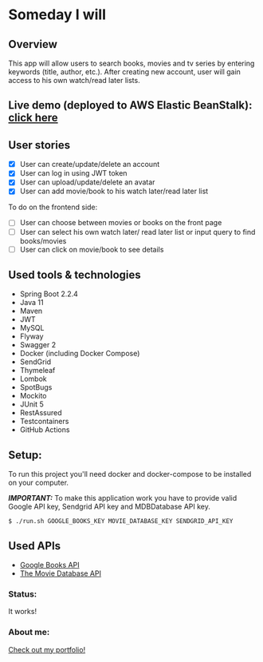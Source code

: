 # **Someday I will**

## Overview
This app will allow users to search books, movies and tv series by entering keywords (title, author, etc.).
After creating new account, user will gain access to his own watch/read later lists.

## Live demo (deployed to AWS Elastic BeanStalk): [click here](http://somedayapp-env.eba-dsmnvmrd.us-west-2.elasticbeanstalk.com/swagger-ui.html#/)

## User stories
 - [x] User can create/update/delete an account
 - [x] User can log in using JWT token
 - [x] User can upload/update/delete an avatar
 - [x] User can add movie/book to his watch later/read later list
 
 To do on the frontend side:
 - [ ] User can choose between movies or books on the front page
 - [ ] User can select his own watch later/ read later list or input query to find books/movies
 - [ ] User can click on movie/book to see details

## Used tools & technologies
* Spring Boot 2.2.4
* Java 11
* Maven
* JWT
* MySQL
* Flyway
* Swagger 2
* Docker (including Docker Compose)
* SendGrid
* Thymeleaf
* Lombok
* SpotBugs
* Mockito
* JUnit 5
* RestAssured
* Testcontainers
* GitHub Actions


## Setup:
To run this project you'll need docker and docker-compose to be installed on your computer. 

***IMPORTANT:*** To make this application work you have to provide valid Google API key, Sendgrid API key and MDBDatabase API key.

```
$ ./run.sh GOOGLE_BOOKS_KEY MOVIE_DATABASE_KEY SENDGRID_API_KEY
```

## Used APIs
* [Google Books API](https://developers.google.com/books)
* [The Movie Database API](https://developers.themoviedb.org/3/genres/get-tv-list)


### Status:
It works! 


### About me:
[Check out my portfolio!](http://somedayapp-env.eba-dsmnvmrd.us-west-2.elasticbeanstalk.com/)
